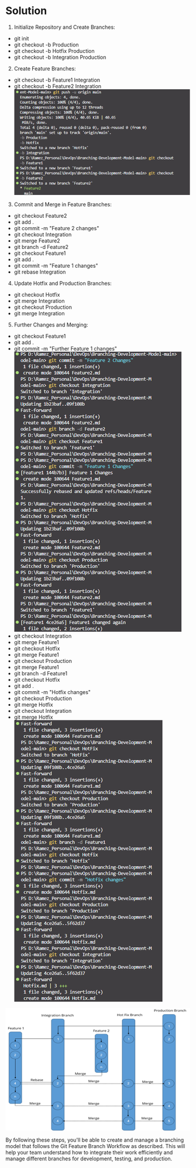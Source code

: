 # Solution
1. Initialize Repository and Create Branches:
- git init
- git checkout -b Production
- git checkout -b Hotfix Production
- git checkout -b Integration Production
2. Create Feature Branches:
- git checkout -b Feature1 Integration
- git checkout -b Feature2 Integration
![Image 1](GitProject_1.png)
3. Commit and Merge in Feature Branches:
- git checkout Feature2
- git add .
- git commit -m "Feature 2 changes"
- git checkout Integration
- git merge Feature2
- git branch -d Feature2
- git checkout Feature1
- git add .
- git commit -m "Feature 1 changes"
- git rebase Integration
4. Update Hotfix and Production Branches:
- git checkout Hotfix
- git merge Integration
- git checkout Production
- git merge Integration
5. Further Changes and Merging:
- git checkout Feature1
- git add .
- git commit -m "Further Feature 1 changes"
![Image 2](GitProject_2.png)
- git checkout Integration
- git merge Feature1
- git checkout Hotfix
- git merge Feature1
- git checkout Production
- git merge Feature1
- git branch -d Feature1
- git checkout Hotfix
- git add .
- git commit -m "Hotfix changes"
- git checkout Production
- git merge Hotfix
- git checkout Integration
- git merge Hotfix
![Image 3](GitProject_3.png)

![End Image](1608025990_Picture1.png)

By following these steps, you'll be able to create and manage a branching model that follows the Git Feature Branch Workflow as described. This will help your team understand how to integrate their work efficiently and manage different branches for development, testing, and production.
